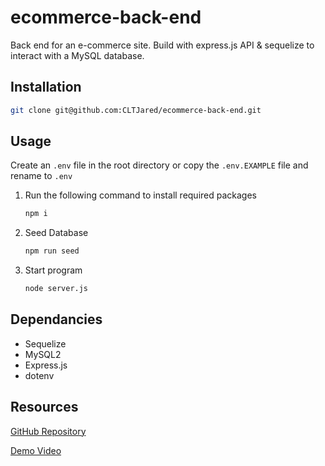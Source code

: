 # ecommerce-back-end
Back end for an e-commerce site. Build with express.js API &amp; sequelize to interact with a MySQL database.

## Installation
```bash
git clone git@github.com:CLTJared/ecommerce-back-end.git
```

## Usage
Create an `.env` file in the root directory or copy the `.env.EXAMPLE` file and rename to `.env`

1. Run the following command to install required packages 
    ```bash
    npm i
    ```
3. Seed Database
    ```bash
    npm run seed
    ```

2. Start program
    ```bash
    node server.js
    ```

## Dependancies
* Sequelize
* MySQL2
* Express.js
* dotenv

## Resources
[GitHub Repository](https://github.com/CLTJared/ecommerce-back-end)

[Demo Video](https://app.screencastify.com/v3/watch/J4BTT68qnNezaBevjWtR)